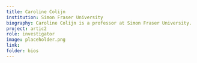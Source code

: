 ```yaml
---
title: Caroline Colijn
institution: Simon Fraser University
biography: Caroline Colijn is a professor at Simon Fraser University.
project: artic2
role: investigator
image: placeholder.png
link: 
folder: bios
---
```

